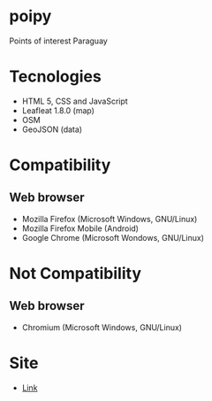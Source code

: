 # poipy
Points of interest Paraguay

# Tecnologies

- HTML 5, CSS and JavaScript
- Leafleat 1.8.0 (map)
- OSM
- GeoJSON (data)

# Compatibility

## Web browser

- Mozilla Firefox (Microsoft Windows, GNU/Linux)
- Mozilla Firefox Mobile (Android)
- Google Chrome (Microsoft Wondows, GNU/Linux)

# Not Compatibility

## Web browser

- Chromium (Microsoft Windows, GNU/Linux)

# Site

- [Link](https://poipy.proyectosbeta.net/)
